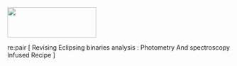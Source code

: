 

<img src="https://github.com/PraiseTheCode/repair/assets/32466853/f319ba55-fd3e-4970-a00b-2e97c19fbf28" width="200" height="68">

re:pair [ Revising Eclipsing binaries analysis : Photometry And spectroscopy Infused Recipe ]
